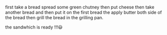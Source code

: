 first take a bread 
spread some green chutney
then put cheese
then take another bread
and then put it on the first bread
the apply butter both side of the bread
then grill the bread in the grilling pan.

the sandwhich is ready !!!😃


